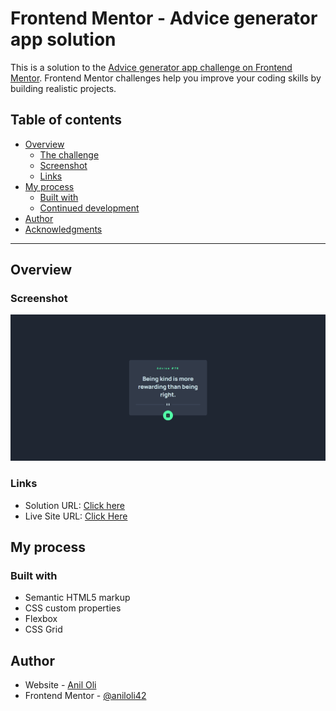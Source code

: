 # Frontend Mentor - Advice generator app solution

This is a solution to the [Advice generator app challenge on Frontend Mentor](https://www.frontendmentor.io/challenges/advice-generator-app-QdUG-13db). Frontend Mentor challenges help you improve your coding skills by building realistic projects.

## Table of contents

- [Overview](#overview)
  - [The challenge](#the-challenge)
  - [Screenshot](#screenshot)
  - [Links](#links)
- [My process](#my-process)
  - [Built with](#built-with)
  - [Continued development](#continued-development)
- [Author](#author)
- [Acknowledgments](#acknowledgments)

---

## Overview

### Screenshot

![](./images/screenshot.png)

### Links

- Solution URL: [Click here]()
- Live Site URL: [Click Here]()

## My process

### Built with

- Semantic HTML5 markup
- CSS custom properties
- Flexbox
- CSS Grid

## Author

- Website - [Anil Oli](https://www.aniloli42.com)
- Frontend Mentor - [@aniloli42](https://www.frontendmentor.io/profile/aniloli42)
